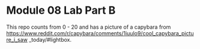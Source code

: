 # Module 08 Lab Part B

This repo counts from 0 - 20 and has a picture of a capybara from 
https://www.reddit.com/r/capybara/comments/1iuulo9/cool_capybara_picture_i_saw
_today/#lightbox.